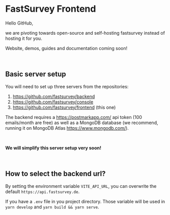 # FastSurvey Frontend

Hello GitHub,

we are pivoting towards open-source and self-hosting fastsurvey instead of hosting it for you.

Website, demos, guides and documentation coming soon!

<br/>

## Basic server setup

You will need to set up three servers from the repositories:
1. https://github.com/fastsurvey/backend
2. https://github.com/fastsurvey/console
3. https://github.com/fastsurvey/frontend (this one)

The backend requires a https://postmarkapp.com/ api token (100 emails/month are free) as well as a MongoDB database (we recommend, running it on MongoDB Atlas https://www.mongodb.com/).

<br/>

**We will simplify this server setup very soon!**

<br/>

## How to select the backend url?

By setting the environment variable `VITE_API_URL`, you can overwrite the default `https://api.fastsurvey.de`.

If you have a `.env` file in you project directory. Those variable will be used in `yarn develop` and `yarn build && yarn serve`.
